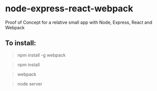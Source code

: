 # node-express-react-webpack
Proof of Concept for a relative small app with Node, Express, React and Webpack

## To install:

> npm install -g webpack

> npm install

> webpack

> node server
